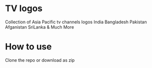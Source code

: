 # TV logos
Collection of Asia Pacific tv channels logos India Bangladesh Pakistan Afganistan SriLanka & Much More

# How to use
Clone the repo or download as zip
